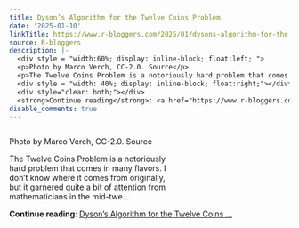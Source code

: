 ```yaml
---
title: Dyson’s Algorithm for the Twelve Coins Problem
date: '2025-01-10'
linkTitle: https://www.r-bloggers.com/2025/01/dysons-algorithm-for-the-twelve-coins-problem-2/
source: R-bloggers
description: |-
  <div style = "width:60%; display: inline-block; float:left; ">
  <p>Photo by Marco Verch, CC-2.0. Source</p>
  <p>The Twelve Coins Problem is a notoriously hard problem that comes in many flavors. I don’t know where it comes from originally, but it garnered quite a bit of attention from mathematicians in the mid-twe...</p></div>
  <div style = "width: 40%; display: inline-block; float:right;"></div>
  <div style="clear: both;"></div>
  <strong>Continue reading</strong>: <a href="https://www.r-bloggers.com/2025/01/dysons-algorithm-for-the-twelve-coins-problem-2/">Dyson’s Algorithm for the Twelve Coins ...
disable_comments: true
---
```

<div style = "width:60%; display: inline-block; float:left; ">
<p>Photo by Marco Verch, CC-2.0. Source</p>
<p>The Twelve Coins Problem is a notoriously hard problem that comes in many flavors. I don’t know where it comes from originally, but it garnered quite a bit of attention from mathematicians in the mid-twe...</p></div>
<div style = "width: 40%; display: inline-block; float:right;"></div>
<div style="clear: both;"></div>
<strong>Continue reading</strong>: <a href="https://www.r-bloggers.com/2025/01/dysons-algorithm-for-the-twelve-coins-problem-2/">Dyson’s Algorithm for the Twelve Coins ...